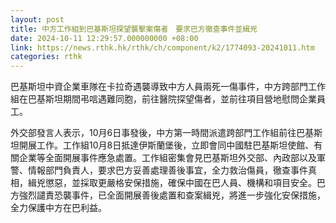 ```yaml
---
layout: post
title: 中方工作組到巴基斯坦探望襲擊案傷者　要求巴方徹查事件並緝兇
date: 2024-10-11 12:29:57.000000000 +08:00
link: https://news.rthk.hk/rthk/ch/component/k2/1774093-20241011.htm
categories: rthk
---
```


巴基斯坦中資企業車隊在卡拉奇遇襲導致中方人員兩死一傷事件，中方跨部門工作組在巴基斯坦期間弔唁遇難同胞，前往醫院探望傷者，並前往項目營地慰問企業員工。

外交部發言人表示，10月6日事發後，中方第一時間派遣跨部門工作組前往巴基斯坦開展工作。工作組10月8日抵達伊斯蘭堡後，立即會同中國駐巴基斯坦使館、有關企業等全面開展事件應急處置。工作組密集會見巴基斯坦外交部、內政部以及軍警、情報部門負責人，要求巴方妥善處理善後事宜，全力救治傷員，徹查事件真相，緝兇懲惡，並採取更嚴格安保措施，確保中國在巴人員、機構和項目安全。巴方強烈譴責恐襲事件，已全面開展善後處置和查案緝兇，將進一步強化安保措施，全力保護中方在巴利益。
